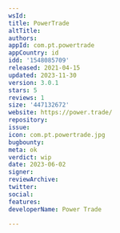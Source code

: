 ```yaml
---
wsId: 
title: PowerTrade
altTitle: 
authors: 
appId: com.pt.powertrade
appCountry: id
idd: '1548085709'
released: 2021-04-15
updated: 2023-11-30
version: 3.0.1
stars: 5
reviews: 1
size: '447132672'
website: https://power.trade/
repository: 
issue: 
icon: com.pt.powertrade.jpg
bugbounty: 
meta: ok
verdict: wip
date: 2023-06-02
signer: 
reviewArchive: 
twitter: 
social: 
features: 
developerName: Power Trade

---
```


